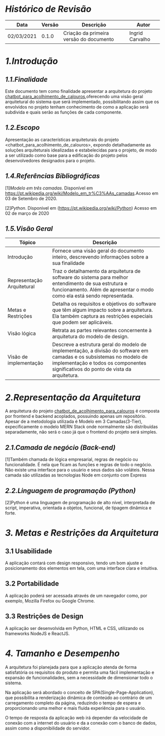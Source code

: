 # _Histórico de Revisão_

|Data|Versão|Descrição|Autor|
|----|------|---------|-----|
|02/03/2021| 0.1.0| Criação da primeira versão do documento | Ingrid Carvalho |


# _1.Introdução_

## _1.1.Finalidade_
Este documento tem como finalidade apresentar a arquitetura do projeto [chatbot_para_acolhimento_de_calouros](),oferecendo uma visão geral arquitetural do sistema que será implementado, possibilitando assim que os envolvidos no projeto tenham conhecimento de como a aplicação será subdivida e quais serão as funções de cada componente.

## _1.2.Escopo_
Apresentação as características arquiteturais do projeto <chatbot_para_acolhimento_de_calouros>, expondo detalhadamente as soluções arquiteturais idealizadas e estabelecidas para o projeto, de modo a ser utilizado como base para a edificação do projeto pelos desenvolvedores designados para o projeto.
## _1.4.Referências Bibliográficas_
[1]_Modelo em três camadas_. Disponível em <https://pt.wikipedia.org/wiki/Modelo_em_tr%C3%AAs_camadas>.Acesso em 03 de Setembro de 2020.

[2]_Python_. Disponivel em (https://pt.wikipedia.org/wiki/Python) Acesso em 02 de março de 2020
## _1.5.Visão Geral_

|Tópico| Descrição|
|------|----------|
|Introdução| Fornece uma visão geral do documento inteiro, descrevendo informações sobre a sua finalidade|
|Representação Arquitetural| Traz o detalhamento da arquitetura de software do sistema para melhor entendimento de sua estrutura e funcionamento. Além de apresentar o modo como ela está sendo representada.|
|Metas e Restrições| Detalha os requisitos e objetivos do software que têm algum impacto sobre a arquitetura. Ela também captura as restrições especiais que podem ser aplicáveis.|
|Visão lógica| Retrata as partes relevantes concernente à arquitetura do modelo de design. |
|Visão de implementação| Descreve a estrutura geral do modelo de implementação, a divisão do software em camadas e os subsistemas no modelo de implementação e todos os componentes significativos do ponto de vista da arquitetura.|

# _2.Representação da Arquitetura_
A arquitetura do projeto [chatbot_de_acolhimento_para_calouros](https://github.com/fga-eps-mds/PullBot) é composta por frontend e backend acoplados, possuindo  apenas um repositório. Apesar de a metodologia utilizada é Modelo em 3 Camadas(3-Tier), expecificamente o modelo MERN Stack onde normalmente são distribuídas separadamente, não será o caso já que o frontend do projeto será simples.

## _2.1.Camada de negócio (Back-end)_
[1]Também chamada de lógica empresarial, regras de negócio ou funcionalidade. É nela que ficam as funções e regras de todo o negócio. Não existe uma interface para o usuário e seus dados são voláteis. Nessa camada são utilizadas as tecnologias Node em conjunto com Express
## _2.2.Linguagem de programação (Python)_
[2]Python é uma linguagem de programação de alto nível, interpretada de script, imperativa, orientada a objetos, funcional, de tipagem dinâmica e forte. 
# _3. Metas e Restrições da Arquitetura_
## 3.1 Usabilidade
A aplicação contará com design responsivo, tendo um bom ajuste e posicionamento dos elementos em tela, com uma interface clara e intuitiva.

## 3.2 Portabilidade
A aplicação poderá ser acessada através de um navegador como, por exemplo, Mozilla Firefox ou Google Chrome.

## 3.3 Restrições de Design
A aplicação ser desenvolvida em Python, HTML e CSS, utilizando os frameworks NodeJS e ReactJS.

# _4. Tamanho e Desempenho_
A arquitetura foi planejada para que a aplicação atenda de forma satisfatória os requisitos do produto e permita uma fácil implementação e expansão de funcionalidades, sem a necessidade de dimensionar todo o sistema.

Na aplicação será abordado o conceito de SPA(Single-Page-Application), que possibilita a renderização dinâmica de conteúdo ao contrário de um carregamento completo da página, reduzindo o tempo de espera e proporcionando uma melhor e mais fluida experiência para o usuário.

O tempo de resposta da aplicação web irá depender da velocidade de conexão com a internet do usuário e da a conexão com o banco de dados, assim como a disponibilidade do servidor.

